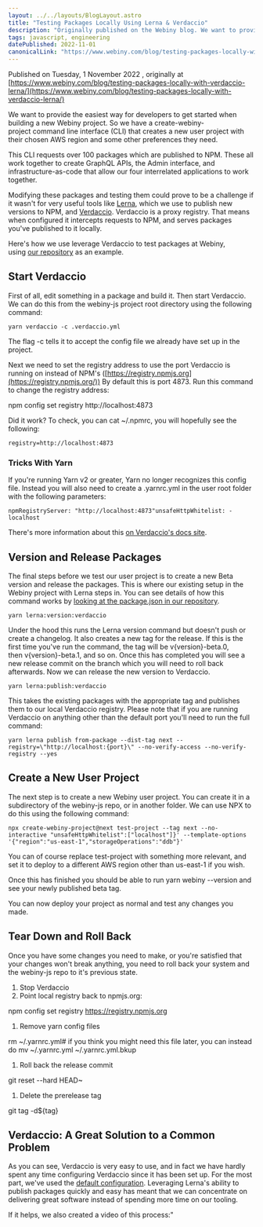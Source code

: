 ```yaml
---
layout: ../../layouts/BlogLayout.astro
title: "Testing Packages Locally Using Lerna & Verdaccio"
description: "Originally published on the Webiny blog. We want to provide the easiest way for developers to get started when building a new Webiny project. So we have a create-webiny-project command line interface (CLI) that creates a new user project with their chosen AWS region and some other preferences they need."
tags: javascript, engineering
datePublished: 2022-11-01
canonicalLink: "https://www.webiny.com/blog/testing-packages-locally-with-verdaccio-lerna/"
---
```


Published on Tuesday, 1 November 2022 , originally at [https://www.webiny.com/blog/testing-packages-locally-with-verdaccio-lerna/](https://www.webiny.com/blog/testing-packages-locally-with-verdaccio-lerna/)

We want to provide the easiest way for developers to get started when building a new Webiny project. So we have a create-webiny-project command line interface (CLI) that creates a new user project with their chosen AWS region and some other preferences they need.

This CLI requests over 100 packages which are published to NPM. These all work together to create GraphQL APIs, the Admin interface, and infrastructure-as-code that allow our four interrelated applications to work together.

Modifying these packages and testing them could prove to be a challenge if it wasn't for very useful tools like [Lerna](https://lerna.js.org/), which we use to publish new versions to NPM, and [Verdaccio](https://verdaccio.org/). Verdaccio is a proxy registry. That means when configured it intercepts requests to NPM, and serves packages you've published to it locally.

Here's how we use leverage Verdaccio to test packages at Webiny, using [our repository](https://github.com/webiny/webiny-js) as an example.

## Start Verdaccio

First of all, edit something in a package and build it. Then start Verdaccio. We can do this from the webiny-js project root directory using the following command:

```
yarn verdaccio -c .verdaccio.yml
```

The flag \-c tells it to accept the config file we already have set up in the project.

Next we need to set the registry address to use the port Verdaccio is running on instead of NPM's ([https://registry.npmjs.org](https://registry.npmjs.org/)) By default this is port 4873\. Run this command to change the registry address:

npm config set registry http://localhost:4873

Did it work? To check, you can cat ~/.npmrc, you will hopefully see the following:

```
registry=http://localhost:4873
```

### Tricks With Yarn

If you're running Yarn v2 or greater, Yarn no longer recognizes this config file. Instead you will also need to create a .yarnrc.yml in the user root folder with the following parameters:

```
npmRegistryServer: "http://localhost:4873"unsafeHttpWhitelist: - localhost
```

There's more information about this [on Verdaccio's docs site](https://verdaccio.org/docs/setup-yarn/#yarn-berry-2x).

## Version and Release Packages

The final steps before we test our user project is to create a new Beta version and release the packages. This is where our existing setup in the Webiny project with Lerna steps in. You can see details of how this command works by [looking at the package.json in our repository](https://github.com/webiny/webiny-js/blob/next/package.json#L157).

```
yarn lerna:version:verdaccio
```

Under the hood this runs the Lerna version command but doesn't push or create a changelog. It also creates a new tag for the release. If this is the first time you've run the command, the tag will be v{version}-beta.0, then v{version}-beta.1, and so on. Once this has completed you will see a new release commit on the branch which you will need to roll back afterwards. Now we can release the new version to Verdaccio.

```
yarn lerna:publish:verdaccio
```

This takes the existing packages with the appropriate tag and publishes them to our local Verdaccio registry. Please note that if you are running Verdaccio on anything other than the default port you'll need to run the full command:

```
yarn lerna publish from-package --dist-tag next --registry=\"http://localhost:{port}\" --no-verify-access --no-verify-registry --yes
```

## Create a New User Project

The next step is to create a new Webiny user project. You can create it in a subdirectory of the webiny-js repo, or in another folder. We can use NPX to do this using the following command:

```
npx create-webiny-project@next test-project --tag next --no-interactive "unsafeHttpWhitelist":["localhost"]}' --template-options '{"region":"us-east-1","storageOperations":"ddb"}'
```

You can of course replace test-project with something more relevant, and set it to deploy to a different AWS region other than us-east-1 if you wish.

Once this has finished you should be able to run yarn webiny --version and see your newly published beta tag.

You can now deploy your project as normal and test any changes you made.

## Tear Down and Roll Back

Once you have some changes you need to make, or you're satisfied that your changes won't break anything, you need to roll back your system and the webiny-js repo to it's previous state.

1.  Stop Verdaccio
2.  Point local registry back to npmjs.org:

npm config set registry https://registry.npmjs.org

1.  Remove yarn config files

rm ~/.yarnrc.yml\# if you think you might need this file later, you can instead do mv ~/.yarnrc.yml ~/.yarnrc.yml.bkup

1.  Roll back the release commit

git reset \--hard HEAD~

1.  Delete the prerelease tag

git tag \-d${tag}

## Verdaccio: A Great Solution to a Common Problem

As you can see, Verdaccio is very easy to use, and in fact we have hardly spent any time configuring Verdaccio since it has been set up. For the most part, we've used the [default configuration](https://github.com/webiny/webiny-js/blob/next/.verdaccio.yaml). Leveraging Lerna's ability to publish packages quickly and easy has meant that we can concentrate on delivering great software instead of spending more time on our tooling.

If it helps, we also created a video of this process:"